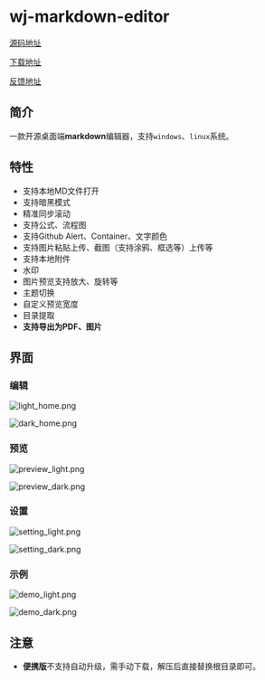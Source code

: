 # wj-markdown-editor

[源码地址](https://github.com/nlbwqmz/wj-markdown-editor)

[下载地址](https://github.com/nlbwqmz/wj-markdown-editor/releases)

[反馈地址](https://github.com/nlbwqmz/wj-markdown-editor/issues)

## 简介

一款开源桌面端**markdown**编辑器，支持`windows`、`linux`系统。

## 特性

- 支持本地MD文件打开
- 支持暗黑模式
- 精准同步滚动
- 支持公式、流程图
- 支持Github Alert、Container、文字颜色
- 支持图片粘贴上传、截图（支持涂鸦、框选等）上传等
- 支持本地附件
- 水印
- 图片预览支持放大、旋转等
- 主题切换
- 自定义预览宽度
- 目录提取
- **支持导出为PDF、图片**

## 界面

### 编辑

![light_home.png](<https://cdn.jsdelivr.net/gh/nlbwqmz/static-resource@main/imagelight_home_p_fbiT.png>)

![dark_home.png](<https://cdn.jsdelivr.net/gh/nlbwqmz/static-resource@main/imagedark_home_F5yOu4.png>)

### 预览

![preview_light.png](<https://cdn.jsdelivr.net/gh/nlbwqmz/static-resource@main/imagepreview_light_dr6YJF.png>)

![preview_dark.png](<https://cdn.jsdelivr.net/gh/nlbwqmz/static-resource@main/imagepreview_dark_sg7gLg.png>)

### 设置

![setting_light.png](<https://cdn.jsdelivr.net/gh/nlbwqmz/static-resource@main/imagesetting_light_HvFPeg.png>)

![setting_dark.png](<https://cdn.jsdelivr.net/gh/nlbwqmz/static-resource@main/imagesetting_dark_iOVisC.png>)

### 示例

![demo_light.png](<https://cdn.jsdelivr.net/gh/nlbwqmz/static-resource@main/imagedemo_light_MG_RpR.png>)

![demo_dark.png](<https://cdn.jsdelivr.net/gh/nlbwqmz/static-resource@main/imagedemo_dark_pyswx9.png>)

## 注意
- **便携版**不支持自动升级，需手动下载，解压后直接替换根目录即可。
